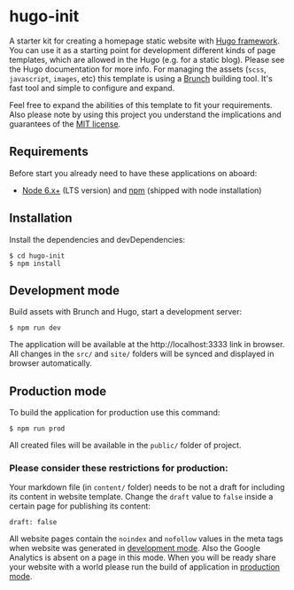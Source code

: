 # hugo-init
A starter kit for creating a homepage static website with [Hugo framework](http://gohugo.io). You can use it as a starting point for development different kinds of page templates, which are allowed in the Hugo (e.g. for a static blog). Please see the Hugo documentation for more info. For managing the assets (`scss`, `javascript`, `images`, etc) this template is using a [Brunch](http://brunch.io) building tool. It's fast tool and simple to configure and expand.

Feel free to expand the abilities of this template to fit your requirements. Also please note by using this project you understand the implications and guarantees of the [MIT license](https://github.com/sfexample/hugo-init/blob/master/LICENSE).
## Requirements
Before start you already need to have these applications on aboard:
- [Node 6.x+](https://nodejs.org/en/download) (LTS version) and [npm](https://www.npmjs.com/get-npm) (shipped with node installation)
## Installation
Install the dependencies and devDependencies:
```
$ cd hugo-init
$ npm install
```
## Development mode
Build assets with Brunch and Hugo, start a development server:
```
$ npm run dev
```
The application will be available at the http://localhost:3333 link in browser.
All changes in the `src/` and `site/` folders will be synced and displayed in browser automatically.
## Production mode
To build the application for production use this command:
```
$ npm run prod
```
All created files will be available in the `public/` folder of project.
### Please consider these restrictions for production:
Your markdown file (in `content/` folder) needs to be not a draft for including its content in website template. Change the `draft` value to `false` inside a certain page for publishing its content:
```
draft: false
```
All website pages contain the `noindex` and `nofollow` values in the meta tags when website was generated in [development mode](#development-mode). Also the Google Analytics is absent on a page in this mode. When you will be ready share your website with a world please run the build of application in [production mode](#production-mode).